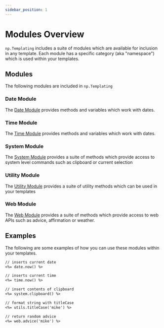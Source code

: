 ```yaml
---
sidebar_position: 1
---
```


# Modules Overview
`np.Templating` includes a suite of modules which are available for inclusion in any template. Each module has a specific category (aka "namespace") which is used within your templates.

## Modules
The following modules are included in `np.Templating`

### Date Module
The [Date Module](/docs/templating-modules/date-module) provides methods and variables which work with dates.

### Time Module
The [Time Module](/docs/templating-modules/time-module) provides methods and variables which work with dates.

### System Module
The [System Module](/docs/templating-modules/system-module) provides a suite of methods which provide access to system level commands such as clipboard or current selection

### Utility Module
The [Utility Module](/docs/templating-modules/utility-module) provides a suite of utility methods which can be used in your templates

### Web Module
The [Web Module](/docs/templating-modules/web-module) provides a suite of methods which provide access to web APIs such as advice, affirmation or weather.

## Examples
The following are some examples of how you can use these modules within your templates.

```markdown
// inserts current date
<%= date.now() %>
```

```markdown
// inserts current time
<%= time.now() %>
```

```markdown
// insert contents of clipboard
<%= system.clipboard() %>
````

```markdown
// format string with titleCase
<%= utils.titleCase('mike') %>
```

```markdown
// return random advice
<%= web.advice('mike') %>
```
